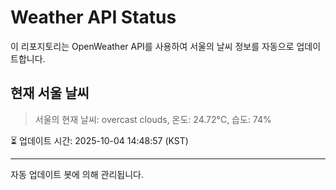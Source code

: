 
# Weather API Status

이 리포지토리는 OpenWeather API를 사용하여 서울의 날씨 정보를 자동으로 업데이트합니다.

## 현재 서울 날씨
> 서울의 현재 날씨: overcast clouds, 온도: 24.72°C, 습도: 74%

⏳ 업데이트 시간: 2025-10-04 14:48:57 (KST)

---
자동 업데이트 봇에 의해 관리됩니다.
